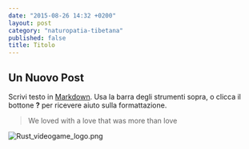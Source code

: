 ```yaml
---
date: "2015-08-26 14:32 +0200"
layout: post
category: "naturopatia-tibetana"
published: false
title: Titolo
---
```


## Un Nuovo Post

Scrivi testo in [Markdown](http://daringfireball.net/projects/markdown/). Usa la barra degli strumenti sopra, o clicca il bottone **?** per ricevere aiuto sulla formattazione.

> We loved with a love that was more than love

![Rust_videogame_logo.png]({{site.baseurl}}/assets/img/Rust_videogame_logo.png)


